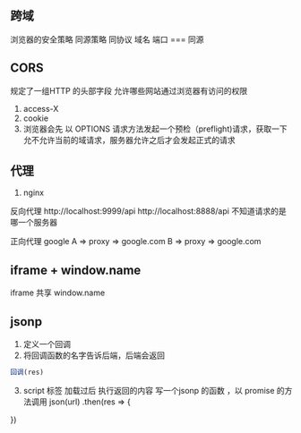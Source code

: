 ## 跨域
浏览器的安全策略
同源策略
同协议 域名 端口  === 同源


## CORS 
  规定了一组HTTP 的头部字段
  允许哪些网站通过浏览器有访问的权限
  1. access-X
  2. cookie
  3. 浏览器会先 以 OPTIONS 请求方法发起一个预检（preflight)请求，获取一下允不允许当前的域请求，服务器允许之后才会发起正式的请求

## 代理
1. nginx

反向代理
http://localhost:9999/api
http://localhost:8888/api
不知道请求的是哪一个服务器

正向代理
google
A => proxy => google.com
B => proxy => google.com

## iframe + window.name
  iframe 共享 window.name

## jsonp
1. 定义一个回调
2. 将回调函数的名字告诉后端，后端会返回
```js
回调(res)
```

3. script 标签 加载过后 执行返回的内容 
写一个jsonp 的函数 ，以 promise 的方法调用
json(url)
.then(res => {
  
})
